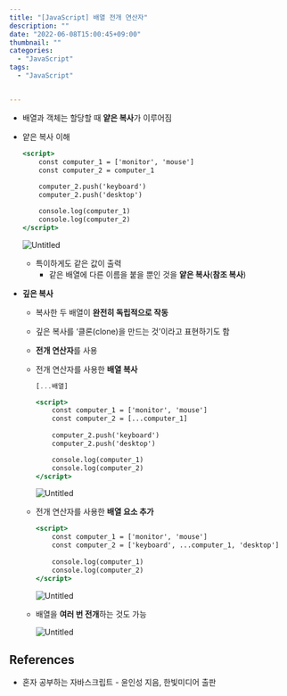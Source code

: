 ```yaml
---
title: "[JavaScript] 배열 전개 연산자"
description: ""
date: "2022-06-08T15:00:45+09:00"
thumbnail: ""
categories:
  - "JavaScript"
tags:
  - "JavaScript"


---
```

<!--more-->

- 배열과 객체는 할당할 때 **얕은 복사**가 이루어짐
- 얕은 복사 이해
    
    ```jsx
    <script>
    	const computer_1 = ['monitor', 'mouse']
    	const computer_2 = computer_1
    	
    	computer_2.push('keyboard')
    	computer_2.push('desktop')
    
    	console.log(computer_1)
    	console.log(computer_2)
    </script>
    ```
    
    ![Untitled](/images/lang_javascript/study_1/JavaScript_배열_전개_연산자/Untitled.png)
    
    - 특이하게도 같은 값이 출력
        - 같은 배열에 다른 이름을 붙을 뿐인 것을 **얕은 복사**(**참조 복사**)

- **깊은 복사**
    - 복사한 두 배열이 **완전히 독립적으로 작동**
    - 깊은 복사를 ‘클론(clone)을 만드는 것’이라고 표현하기도 함
    - **전개 연산자**를 사용
    - 전개 연산자를 사용한 **배열 복사**
        
        ```jsx
        [...배열]
        ```
        
        ```jsx
        <script>
        	const computer_1 = ['monitor', 'mouse']
        	const computer_2 = [...computer_1]
        	
        	computer_2.push('keyboard')
        	computer_2.push('desktop')
        
        	console.log(computer_1)
        	console.log(computer_2)
        </script>
        ```
        
        ![Untitled](/images/lang_javascript/study_1/JavaScript_배열_전개_연산자/Untitled%201.png)
        
    - 전개 연산자를 사용한 **배열 요소 추가**
        
        ```jsx
        <script>
        	const computer_1 = ['monitor', 'mouse']
        	const computer_2 = ['keyboard', ...computer_1, 'desktop']
        	
        	console.log(computer_1)
        	console.log(computer_2)
        </script>
        ```
        
        ![Untitled](/images/lang_javascript/study_1/JavaScript_배열_전개_연산자/Untitled%202.png)
        
    - 배열을 **여러 번 전개**하는 것도 가능
        
        ![Untitled](/images/lang_javascript/study_1/JavaScript_배열_전개_연산자/Untitled%203.png)
        

## References

- 혼자 공부하는 자바스크립트 - 윤인성 지음, 한빛미디어 출판